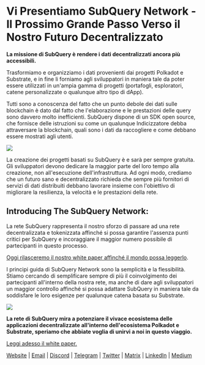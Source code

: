 # Vi Presentiamo SubQuery Network - Il Prossimo Grande Passo Verso il Nostro Futuro Decentralizzato

**La missione di SubQuery è rendere i dati decentralizzati ancora più accessibili.**

Trasformiamo e organizziamo i dati provenienti dai progetti Polkadot e Substrate, e in fine li forniamo agli sviluppatori in maniera tale da poter essere utilizzati in un'ampia gamma di progetti (portafogli, esploratori, catene personalizzate o qualunque altro tipo di dApp).

Tutti sono a conoscenza del fatto che un punto debole dei dati sulle blockchain è dato dal fatto che l'elaborazione e le prestazioni delle query sono davvero molto inefficienti. SubQuery dispone di un SDK open source, che fornisce delle istruzioni su come un qualunque Indicizzatore debba attraversare la blockchain, quali sono i dati da raccogliere e come debbano essere mostrati agli utenti.

![](https://miro.medium.com/max/700/1*0l37MKpDk2ahHsqDUBxbjw.png)

La creazione dei progetti basati su SubQuery è e sarà per sempre gratuita. Gli sviluppatori devono dedicare la maggior parte del loro tempo alla creazione, non all'esecuzione dell'infrastruttura. Ad ogni modo, crediamo che un futuro sano e decentralizzato richieda che sempre più fornitori di servizi di dati distribuiti debbano lavorare insieme con l'obiettivo di migliorare la resilienza, la velocità e le prestazioni della rete.

## Introducing The SubQuery Network:

La rete SubQuery rappresenta il nostro sforzo di passare ad una rete decentralizzata e tokenizzata affinché si possa garantire l'assenza punti critici per SubQuery e incoraggiare il maggior numero possibile di partecipanti in questo processo.

[Oggi rilasceremo il nostro white paper affinché il mondo possa leggerlo](https://static.subquery.network/whitepaper.pdf).

I principi guida di SubQuery Network sono la semplicità e la flessibilità. Stiamo cercando di semplificare sempre di più il coinvolgimento dei partecipanti all'interno della nostra rete, ma anche di dare agli sviluppatori un maggior controllo affinché si possa adattare SubQuery in maniera tale da soddisfare le loro esigenze per qualunque catena basata su Substrate.

![](https://miro.medium.com/max/700/1*5E_eIJBTvHI7W24ib_Syvw.png)

**La rete di SubQuery mira a potenziare il vivace ecosistema delle applicazioni decentralizzate all'interno dell'ecosistema Polkadot e Substrate, speriamo che abbiate voglia di unirvi a noi in questo viaggio.**

[Leggi adesso il white paper.](https://static.subquery.network/whitepaper.pdf)

[Website](https://subquery.network/) | [Email](mailto:hello@subquery.network) | [Discord](https://discord.com/invite/78zg8aBSMG) | [Telegram](https://t.me/subquerynetwork) | [Twitter](https://twitter.com/subquerynetwork) | [Matrix](https://matrix.to/#/#subquery:matrix.org) | [LinkedIn](https://www.linkedin.com/company/subquery) | [Medium](https://subquery.medium.com/)
